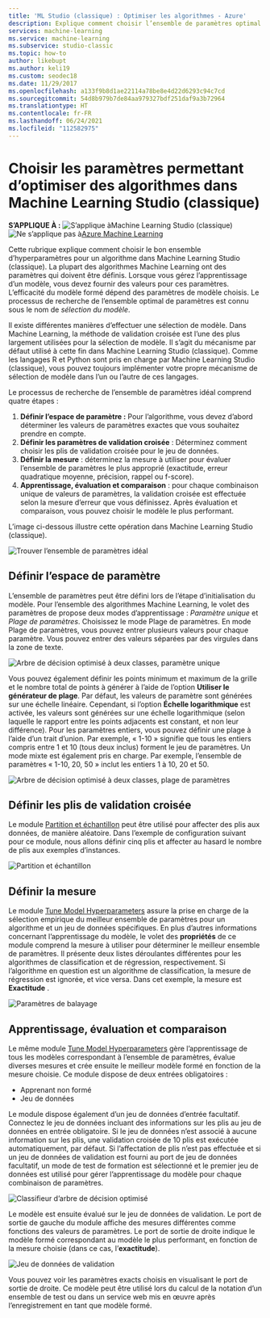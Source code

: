 ```yaml
---
title: 'ML Studio (classique) : Optimiser les algorithmes - Azure'
description: Explique comment choisir l’ensemble de paramètres optimal pour un algorithme dans Machine Learning Studio (classique).
services: machine-learning
ms.service: machine-learning
ms.subservice: studio-classic
ms.topic: how-to
author: likebupt
ms.author: keli19
ms.custom: seodec18
ms.date: 11/29/2017
ms.openlocfilehash: a133f9b8d1ae22114a78be8e4d22d6293c94c7cd
ms.sourcegitcommit: 54d8b979b7de84aa979327bdf251daf9a3b72964
ms.translationtype: HT
ms.contentlocale: fr-FR
ms.lasthandoff: 06/24/2021
ms.locfileid: "112582975"
---
```

# <a name="choose-parameters-to-optimize-your-algorithms-in-machine-learning-studio-classic"></a>Choisir les paramètres permettant d’optimiser des algorithmes dans Machine Learning Studio (classique)

**S’APPLIQUE À :**  ![S’applique à ](../../../includes/media/aml-applies-to-skus/yes.png)Machine Learning Studio (classique)   ![Ne s’applique pas à ](../../../includes/media/aml-applies-to-skus/no.png)[Azure Machine Learning](../overview-what-is-machine-learning-studio.md#ml-studio-classic-vs-azure-machine-learning-studio)

Cette rubrique explique comment choisir le bon ensemble d’hyperparamètres pour un algorithme dans Machine Learning Studio (classique). La plupart des algorithmes Machine Learning ont des paramètres qui doivent être définis. Lorsque vous gérez l’apprentissage d’un modèle, vous devez fournir des valeurs pour ces paramètres. L’efficacité du modèle formé dépend des paramètres de modèle choisis. Le processus de recherche de l’ensemble optimal de paramètres est connu sous le nom de *sélection du modèle*.



Il existe différentes manières d’effectuer une sélection de modèle. Dans Machine Learning, la méthode de validation croisée est l’une des plus largement utilisées pour la sélection de modèle. Il s’agit du mécanisme par défaut utilisé à cette fin dans Machine Learning Studio (classique). Comme les langages R et Python sont pris en charge par Machine Learning Studio (classique), vous pouvez toujours implémenter votre propre mécanisme de sélection de modèle dans l’un ou l’autre de ces langages.

Le processus de recherche de l’ensemble de paramètres idéal comprend quatre étapes :

1. **Définir l’espace de paramètre :** Pour l’algorithme, vous devez d’abord déterminer les valeurs de paramètres exactes que vous souhaitez prendre en compte.
2. **Définir les paramètres de validation croisée** : Déterminez comment choisir les plis de validation croisée pour le jeu de données.
3. **Définir la mesure** : déterminez la mesure à utiliser pour évaluer l’ensemble de paramètres le plus approprié (exactitude, erreur quadratique moyenne, précision, rappel ou f-score).
4. **Apprentissage, évaluation et comparaison** : pour chaque combinaison unique de valeurs de paramètres, la validation croisée est effectuée selon la mesure d’erreur que vous définissez. Après évaluation et comparaison, vous pouvez choisir le modèle le plus performant.

L’image ci-dessous illustre cette opération dans Machine Learning Studio (classique).

![Trouver l’ensemble de paramètres idéal](./media/algorithm-parameters-optimize/fig1.png)

## <a name="define-the-parameter-space"></a>Définir l’espace de paramètre
L’ensemble de paramètres peut être défini lors de l’étape d’initialisation du modèle. Pour l’ensemble des algorithmes Machine Learning, le volet des paramètres de propose deux modes d’apprentissage : *Paramètre unique* et *Plage de paramètres*. Choisissez le mode Plage de paramètres. En mode Plage de paramètres, vous pouvez entrer plusieurs valeurs pour chaque paramètre. Vous pouvez entrer des valeurs séparées par des virgules dans la zone de texte.

![Arbre de décision optimisé à deux classes, paramètre unique](./media/algorithm-parameters-optimize/fig2.png)

 Vous pouvez également définir les points minimum et maximum de la grille et le nombre total de points à générer à l’aide de l’option **Utiliser le générateur de plage**. Par défaut, les valeurs de paramètre sont générées sur une échelle linéaire. Cependant, si l’option **Échelle logarithmique** est activée, les valeurs sont générées sur une échelle logarithmique (selon laquelle le rapport entre les points adjacents est constant, et non leur différence). Pour les paramètres entiers, vous pouvez définir une plage à l’aide d’un trait d’union. Par exemple, « 1-10 » signifie que tous les entiers compris entre 1 et 10 (tous deux inclus) forment le jeu de paramètres. Un mode mixte est également pris en charge. Par exemple, l’ensemble de paramètres « 1-10, 20, 50 » inclut les entiers 1 à 10, 20 et 50.

![Arbre de décision optimisé à deux classes, plage de paramètres](./media/algorithm-parameters-optimize/fig3.png)

## <a name="define-cross-validation-folds"></a>Définir les plis de validation croisée
Le module [Partition et échantillon][partition-and-sample] peut être utilisé pour affecter des plis aux données, de manière aléatoire. Dans l’exemple de configuration suivant pour ce module, nous allons définir cinq plis et affecter au hasard le nombre de plis aux exemples d’instances.

![Partition et échantillon](./media/algorithm-parameters-optimize/fig4.png)

## <a name="define-the-metric"></a>Définir la mesure
Le module [Tune Model Hyperparameters][tune-model-hyperparameters] assure la prise en charge de la sélection empirique du meilleur ensemble de paramètres pour un algorithme et un jeu de données spécifiques. En plus d’autres informations concernant l’apprentissage du modèle, le volet des **propriétés** de ce module comprend la mesure à utiliser pour déterminer le meilleur ensemble de paramètres. Il présente deux listes déroulantes différentes pour les algorithmes de classification et de régression, respectivement. Si l’algorithme en question est un algorithme de classification, la mesure de régression est ignorée, et vice versa. Dans cet exemple, la mesure est **Exactitude** .   

![Paramètres de balayage](./media/algorithm-parameters-optimize/fig5.png)

## <a name="train-evaluate-and-compare"></a>Apprentissage, évaluation et comparaison
Le même module [Tune Model Hyperparameters][tune-model-hyperparameters] gère l’apprentissage de tous les modèles correspondant à l’ensemble de paramètres, évalue diverses mesures et crée ensuite le meilleur modèle formé en fonction de la mesure choisie. Ce module dispose de deux entrées obligatoires :

* Apprenant non formé
* Jeu de données

Le module dispose également d’un jeu de données d’entrée facultatif. Connectez le jeu de données incluant des informations sur les plis au jeu de données en entrée obligatoire. Si le jeu de données n’est associé à aucune information sur les plis, une validation croisée de 10 plis est exécutée automatiquement, par défaut. Si l’affectation de plis n’est pas effectuée et si un jeu de données de validation est fourni au port de jeu de données facultatif, un mode de test de formation est sélectionné et le premier jeu de données est utilisé pour gérer l’apprentissage du modèle pour chaque combinaison de paramètres.

![Classifieur d’arbre de décision optimisé](./media/algorithm-parameters-optimize/fig6a.png)

Le modèle est ensuite évalué sur le jeu de données de validation. Le port de sortie de gauche du module affiche des mesures différentes comme fonctions des valeurs de paramètres. Le port de sortie de droite indique le modèle formé correspondant au modèle le plus performant, en fonction de la mesure choisie (dans ce cas, l’**exactitude**).  

![Jeu de données de validation](./media/algorithm-parameters-optimize/fig6b.png)

Vous pouvez voir les paramètres exacts choisis en visualisant le port de sortie de droite. Ce modèle peut être utilisé lors du calcul de la notation d’un ensemble de test ou dans un service web mis en œuvre après l’enregistrement en tant que modèle formé.

<!-- Module References -->
[partition-and-sample]: /azure/machine-learning/studio-module-reference/partition-and-sample
[tune-model-hyperparameters]: /azure/machine-learning/studio-module-reference/tune-model-hyperparameters